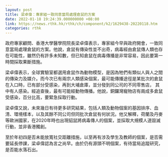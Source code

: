 ```yaml
---
layout: post
title: 梁卓偉：專家組一致同意當局處理倉鼠的方案
date: 2022-01-18 19:24:39.000000000 +08:00
link: https://news.rthk.hk/rthk/ch/component/k2/1629438-20220118.htm
categories: rthk
---
```


政府專家顧問、香港大學醫學院院長梁卓偉表示，專家組今早與政府開會，一致同意當局處理倉鼠的方案。他說，倉鼠有傳染性並不出奇，病毒經由倉鼠傳人類也存在可能性，雖然仍有許多未知數，但已知倉鼠在病毒傳播是非常容易，因此要第一時間採取果斷措施。

梁卓偉表示，全球實驗室都選用倉鼠作為動物模型，是因為牠們有類似人與人之間的傳染力及媒介。而今次已有兩宗人類感染個案，最可能傳播途徑是某批次的倉鼠在入口時，已有部分受感染，再到大埔倉庫，並分發到同公司的不同零售店， 其中有人感染。經追查後，最有可能經動物傳播。他說，銅鑼灣寵物店有兩成多倉鼠受感染，百分比高，要緊急採取行動。

梁卓偉又說，未來幾日有待更多研究結果，包括人類及動物個案的基因排序、血清、環境樣本，以及其餘不同公司但同批次倉鼠有何狀況。他又解釋，荷蘭及丹麥等歐洲國家，在2020年時也出現貂鼠將病毒傳人的個案，並採取大規模人道毀滅行動，並非香港獨創。

至於年初四是否未能放寬社交距離措施，以至再有涉及學生及教師的個案，是否需要延長停課，梁卓偉認為言之尚早。由於仍有源頭不明個案，有待當局追蹤研究，是否能水落石出。
